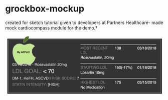# grockbox-mockup
created for sketch tutorial given to developers at Partners Healthcare- made mock cardiocompass module for the demo.†

![Image of imitation module](./grockbox/src/Components/apple.png)
